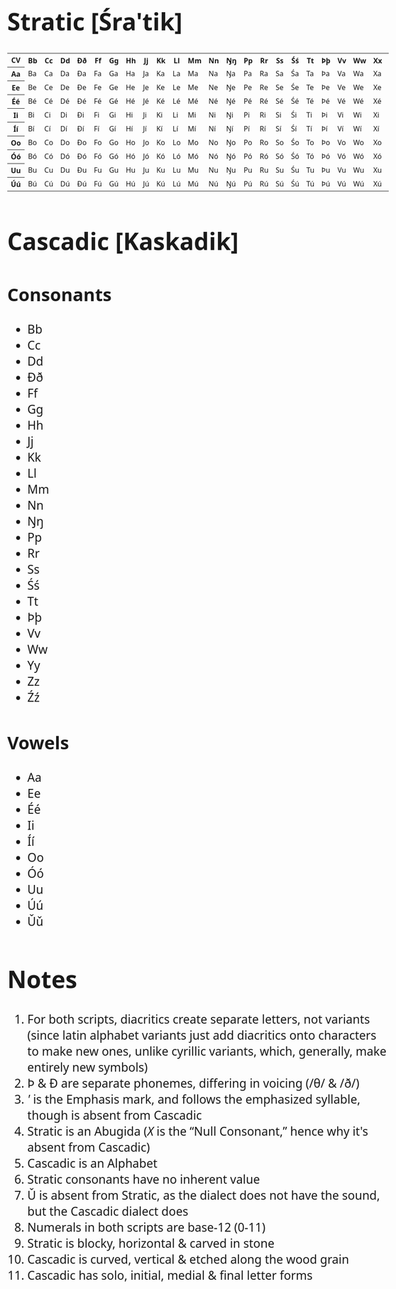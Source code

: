 <!DOCTYPE html><html><head><title>Śra'tik & Kaskadik</title><style>body{font:20pt"Segoe UI"}</style></head><body><h1>Stratic [Śra'tik]</h1><table><tr><th>CV</th><th>Bb</th><th>Cc</th><th>Dd</th><th>Ðð</th><th>Ff</th><th>Gg</th><th>Hh</th><th>Jj</th><th>Kk</th><th>Ll</th><th>Mm</th><th>Nn</th><th>Ŋŋ</th><th>Pp</th><th>Rr</th><th>Ss</th><th>Śś</th><th>Tt</th><th>Þþ</th><th>Vv</th><th>Ww</th><th>Xx</th><th>Yy</th><th>Zz</th><th>Źź</th></tr><tr><th>Aa</th><td>Ba</td><td>Ca</td><td>Da</td><td>Ða</td><td>Fa</td><td>Ga</td><td>Ha</td><td>Ja</td><td>Ka</td><td>La</td><td>Ma</td><td>Na</td><td>Ŋa</td><td>Pa</td><td>Ra</td><td>Sa</td><td>Śa</td><td>Ta</td><td>Þa</td><td>Va</td><td>Wa</td><td>Xa</td><td>Ya</td><td>Za</td><td>Źa</td></tr><tr><th>Ee</th><td>Be</td><td>Ce</td><td>De</td><td>Ðe</td><td>Fe</td><td>Ge</td><td>He</td><td>Je</td><td>Ke</td><td>Le</td><td>Me</td><td>Ne</td><td>Ŋe</td><td>Pe</td><td>Re</td><td>Se</td><td>Śe</td><td>Te</td><td>Þe</td><td>Ve</td><td>We</td><td>Xe</td><td>Ye</td><td>Ze</td><td>Źe</td></tr><tr><th>Éé</th><td>Bé</td><td>Cé</td><td>Dé</td><td>Ðé</td><td>Fé</td><td>Gé</td><td>Hé</td><td>Jé</td><td>Ké</td><td>Lé</td><td>Mé</td><td>Né</td><td>Ŋé</td><td>Pé</td><td>Ré</td><td>Sé</td><td>Śé</td><td>Té</td><td>Þé</td><td>Vé</td><td>Wé</td><td>Xé</td><td>Yé</td><td>Zé</td><td>Źé</td></tr><tr><th>Ii</th><td>Bi</td><td>Ci</td><td>Di</td><td>Ði</td><td>Fi</td><td>Gi</td><td>Hi</td><td>Ji</td><td>Ki</td><td>Li</td><td>Mi</td><td>Ni</td><td>Ŋi</td><td>Pi</td><td>Ri</td><td>Si</td><td>Śi</td><td>Ti</td><td>Þi</td><td>Vi</td><td>Wi</td><td>Xi</td><td>Yi</td><td>Zi</td><td>Źi</td></tr><tr><th>Íí</th><td>Bí</td><td>Cí</td><td>Dí</td><td>Ðí</td><td>Fí</td><td>Gí</td><td>Hí</td><td>Jí</td><td>Kí</td><td>Lí</td><td>Mí</td><td>Ní</td><td>Ŋí</td><td>Pí</td><td>Rí</td><td>Sí</td><td>Śí</td><td>Tí</td><td>Þí</td><td>Ví</td><td>Wí</td><td>Xí</td><td>Yí</td><td>Zí</td><td>Źí</td></tr><tr><th>Oo</th><td>Bo</td><td>Co</td><td>Do</td><td>Ðo</td><td>Fo</td><td>Go</td><td>Ho</td><td>Jo</td><td>Ko</td><td>Lo</td><td>Mo</td><td>No</td><td>Ŋo</td><td>Po</td><td>Ro</td><td>So</td><td>Śo</td><td>To</td><td>Þo</td><td>Vo</td><td>Wo</td><td>Xo</td><td>Yo</td><td>Zo</td><td>Źo</td></tr><tr><th>Óó</th><td>Bó</td><td>Có</td><td>Dó</td><td>Ðó</td><td>Fó</td><td>Gó</td><td>Hó</td><td>Jó</td><td>Kó</td><td>Ló</td><td>Mó</td><td>Nó</td><td>Ŋó</td><td>Pó</td><td>Ró</td><td>Só</td><td>Śó</td><td>Tó</td><td>Þó</td><td>Vó</td><td>Wó</td><td>Xó</td><td>Yó</td><td>Zó</td><td>Źó</td></tr><tr><th>Uu</th><td>Bu</td><td>Cu</td><td>Du</td><td>Ðu</td><td>Fu</td><td>Gu</td><td>Hu</td><td>Ju</td><td>Ku</td><td>Lu</td><td>Mu</td><td>Nu</td><td>Ŋu</td><td>Pu</td><td>Ru</td><td>Su</td><td>Śu</td><td>Tu</td><td>Þu</td><td>Vu</td><td>Wu</td><td>Xu</td><td>Yu</td><td>Zu</td><td>Źu</td></tr><tr><th>Úú</th><td>Bú</td><td>Cú</td><td>Dú</td><td>Ðú</td><td>Fú</td><td>Gú</td><td>Hú</td><td>Jú</td><td>Kú</td><td>Lú</td><td>Mú</td><td>Nú</td><td>Ŋú</td><td>Pú</td><td>Rú</td><td>Sú</td><td>Śú</td><td>Tú</td><td>Þú</td><td>Vú</td><td>Wú</td><td>Xú</td><td>Yú</td><td>Zú</td><td>Źú</td></tr></table><h1>Cascadic [Kaskadik]</h1><h2>Consonants</h2><ul><li>Bb</li><li>Cc</li><li>Dd</li><li>Ðð</li><li>Ff</li><li>Gg</li><li>Hh</li><li>Jj</li><li>Kk</li><li>Ll</li><li>Mm</li><li>Nn</li><li>Ŋŋ</li><li>Pp</li><li>Rr</li><li>Ss</li><li>Śś</li><li>Tt</li><li>Þþ</li><li>Vv</li><li>Ww</li><li>Yy</li><li>Zz</li><li>Źź</li></ul><h2>Vowels</h2><ul><li>Aa</li><li>Ee</li><li>Éé</li><li>Ii</li><li>Íí</li><li>Oo</li><li>Óó</li><li>Uu</li><li>Úú</li><li>Ǔǔ</li></ul><h1>Notes</h1><ol><li>For both scripts, diacritics create separate letters, not variants (since latin alphabet variants just add diacritics onto characters to make new ones, unlike cyrillic variants, which, generally, make entirely new symbols)</li><li>Þ & Ð are separate phonemes, differing in voicing (/θ/ & /ð/)</li><li><em>'</em> is the Emphasis mark, and follows the emphasized syllable, though is absent from Cascadic</li><li>Stratic is an Abugida (<em>X</em> is the <q>Null Consonant,</q> hence why it's absent from Cascadic)</li><li>Cascadic is an Alphabet</li><li>Stratic consonants have no inherent value</li><li>Ǔ is absent from Stratic, as the dialect does not have the sound, but the Cascadic dialect does</li><li>Numerals in both scripts are base-12 (0-11)</li><li>Stratic is blocky, horizontal & carved in stone</li><li>Cascadic is  curved, vertical & etched along the wood grain</li><li>Cascadic has solo, initial, medial & final letter forms</li></ol></body></html>
